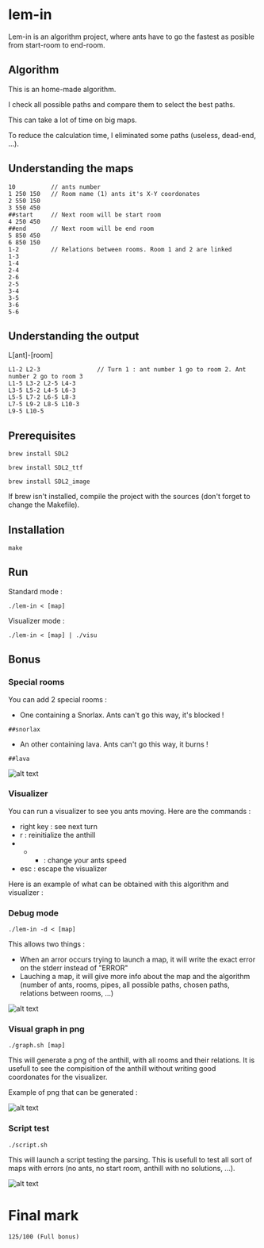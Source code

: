 # lem-in

Lem-in is an algorithm project, where ants have to go the fastest as posible from start-room to end-room.

## Algorithm

This is an home-made algorithm. 

I check all possible paths and compare them to select the best paths. 

This can take a lot of time on big maps. 

To reduce the calculation time, I eliminated some paths (useless, dead-end, ...). 

## Understanding the maps
```
10          // ants number
1 250 150   // Room name (1) ants it's X-Y coordonates
2 550 150
3 550 450
##start     // Next room will be start room
4 250 450
##end       // Next room will be end room
5 850 450
6 850 150
1-2         // Relations between rooms. Room 1 and 2 are linked
1-3
1-4
2-4
2-6
2-5
3-4
3-5
3-6
5-6
```

## Understanding the output

L[ant]-[room]
```
L1-2 L2-3                // Turn 1 : ant number 1 go to room 2. Ant number 2 go to room 3
L1-5 L3-2 L2-5 L4-3
L3-5 L5-2 L4-5 L6-3
L5-5 L7-2 L6-5 L8-3
L7-5 L9-2 L8-5 L10-3
L9-5 L10-5
```

## Prerequisites

`brew install SDL2`

`brew install SDL2_ttf`

`brew install SDL2_image`

If brew isn't installed, compile the project with the sources (don't forget to change the Makefile).

## Installation

`make`

## Run

Standard mode : 

`./lem-in < [map]`

Visualizer mode :

`./lem-in < [map] | ./visu`

## Bonus

### Special rooms

You can add 2 special rooms : 
- One containing a Snorlax. Ants can't go this way, it's blocked !

`##snorlax`

- An other containing lava. Ants can't go this way, it burns ! 

`##lava`


![alt text](https://github.com/mdubus/lem-in/blob/master/IMG/lava-snorlax.png)


### Visualizer

You can run a visualizer to see you ants moving. 
Here are the commands : 
- right key : see next turn
- r : reinitialize the anthill
- + - : change your ants speed
- esc : escape the visualizer

Here is an example of what can be obtained with this algorithm and visualizer :

### Debug mode

`./lem-in -d < [map]`

This allows two things : 
- When an arror occurs trying to launch a map, it will write the exact error on the stderr instead of "ERROR"
- Lauching a map, it will give more info about the map and the algorithm (number of ants, rooms, pipes, all possible paths, chosen paths, relations between rooms, ...)

![alt text](https://github.com/mdubus/lem-in/blob/master/IMG/debug-mode.png)


### Visual graph in png

`./graph.sh [map]`

This will generate a png of the anthill, with all rooms and their relations.
It is usefull to see the compisition of the anthill without writing good coordonates for the visualizer. 

Example of png that can be generated :

![alt text](https://github.com/mdubus/lem-in/blob/master/IMG/graph.png)

### Script test

`./script.sh`

This will launch a script testing the parsing. 
This is usefull to test all sort of maps with errors (no ants, no start room, anthill with no solutions, ...).


![alt text](https://github.com/mdubus/lem-in/blob/master/IMG/script.png)


# Final mark

`125/100 (Full bonus)`
